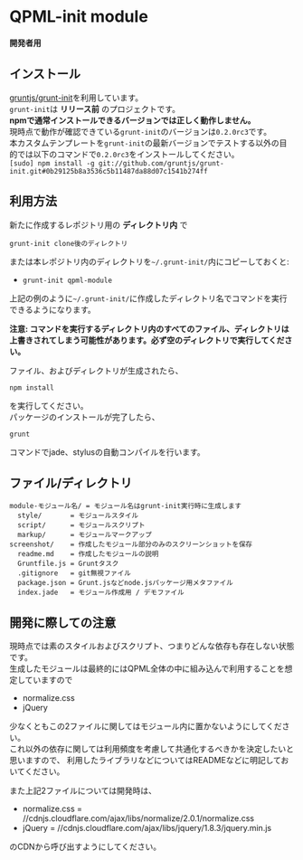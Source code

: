 # QPML-init module

**開発者用**

## インストール

[gruntjs/grunt-init](https://github.com/gruntjs/grunt-init)を利用しています。  
`grunt-init`は **リリース前** のプロジェクトです。  
**npmで通常インストールできるバージョンでは正しく動作しません。**  
現時点で動作が確認できている`grunt-init`のバージョンは`0.2.0rc3`です。  
本カスタムテンプレートを`grunt-init`の最新バージョンでテストする以外の目的では以下のコマンドで`0.2.0rc3`をインストールしてください。  
`[sudo] npm install -g git://github.com/gruntjs/grunt-init.git#0b29125b8a3536c5b11487da88d07c1541b274ff`

## 利用方法

新たに作成するレポジトリ用の **ディレクトリ内** で

`grunt-init clone後のディレクトリ`

または本レポジトリ内のディレクトリを`~/.grunt-init/`内にコピーしておくと:

- `grunt-init qpml-module`

上記の例のように`~/.grunt-init/`に作成したディレクトリ名でコマンドを実行できるようになります。

**注意:
コマンドを実行するディレクトリ内のすべてのファイル、ディレクトリは上書きされてしまう可能性があります。必ず空のディレクトリで実行してください。**

ファイル、およびディレクトリが生成されたら、

`npm install`

を実行してください。  
パッケージのインストールが完了したら、

`grunt`

コマンドでjade、stylusの自動コンパイルを行います。

## ファイル/ディレクトリ

```text
module-モジュール名/ = モジュール名はgrunt-init実行時に生成します
  style/       = モジュールスタイル
  script/      = モジュールスクリプト
  markup/      = モジュールマークアップ
screenshot/    = 作成したモジュール部分のみのスクリーンショットを保存
  readme.md    = 作成したモジュールの説明
  Gruntfile.js = Gruntタスク
  .gitignore   = git無視ファイル
  package.json = Grunt.jsなどnode.jsパッケージ用メタファイル
  index.jade   = モジュール作成用 / デモファイル
```

## 開発に際しての注意

現時点では素のスタイルおよびスクリプト、つまりどんな依存も存在しない状態です。  
生成したモジュールは最終的にはQPML全体の中に組み込んで利用することを想定していますので

- normalize.css
- jQuery

少なくともこの2ファイルに関してはモジュール内に置かないようにしてください。  
これ以外の依存に関しては利用頻度を考慮して共通化するべきかを決定したいと思いますので、
利用したライブラリなどについてはREADMEなどに明記しておいてください。

また上記2ファイルについては開発時は、

- normalize.css = //cdnjs.cloudflare.com/ajax/libs/normalize/2.0.1/normalize.css
- jQuery = //cdnjs.cloudflare.com/ajax/libs/jquery/1.8.3/jquery.min.js

のCDNから呼び出すようにしてください。

